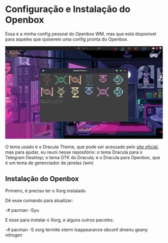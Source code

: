 # Configuração e Instalação do Openbox
 Essa é a minha config pessoal do Openbox WM, mas que está disponível para aqueles que quiserem uma config pronta do Openbox.
 
 ![Alt text](demonstration.png?raw=true "Optional Title")

O tema usado é o Dracula Theme, que pode ser acessado pelo [site oficial](https://draculatheme.com/), mas para ajudar, eu reuni nesse repositório: o tema Dracula para o Telegram Desktop; o tema GTK do Dracula; e o Dracula para Openbox, que é um tema de gerenciador de janelas (wm)


## Instalação do Openbox

Primeiro, é preciso ter o Xorg instalado

Dê esse comando para atualizar:

-# pacman -Syu

E esse para instalar o Xorg, e alguns outros pacotes:

-# pacman -S xorg termite xterm lxappearance obconf dmenu geany nitrogen


